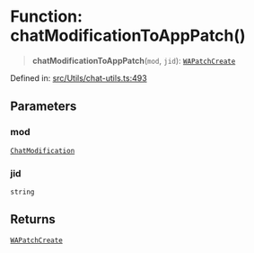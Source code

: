 # Function: chatModificationToAppPatch()

> **chatModificationToAppPatch**(`mod`, `jid`): [`WAPatchCreate`](../type-aliases/WAPatchCreate.md)

Defined in: [src/Utils/chat-utils.ts:493](https://github.com/Fokusdotid/bail/blob/c004679536d41fcf32da31cecf70d3991dfa31b5/src/Utils/chat-utils.ts#L493)

## Parameters

### mod

[`ChatModification`](../type-aliases/ChatModification.md)

### jid

`string`

## Returns

[`WAPatchCreate`](../type-aliases/WAPatchCreate.md)
